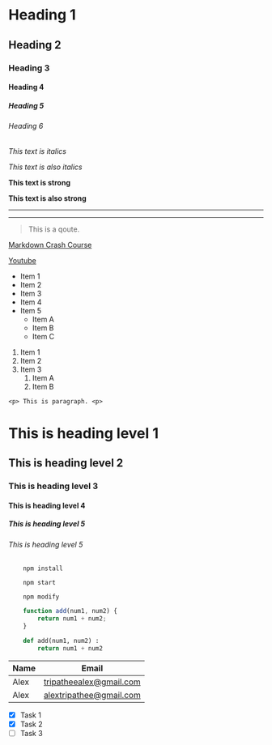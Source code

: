 <!-- Headings -->
# Heading 1
## Heading 2
### Heading 3 
#### Heading 4
##### Heading 5
###### Heading 6 

<!-- Italics -->
*This text is italics*

_This text is also italics_

<!-- Strong-->
**This text is strong**

__This text is also strong__

<!-- Horizontal line -->

---
___

<!-- Blockqoute -->

> This is a qoute.

<!-- links -->

[Markdown Crash Course](https://www.youtube.com/watch?v=HUBNt18RFbo "Markdown")

[Youtube](https://www.youtube.com "Youtube")


<!-- UL -->
* Item 1
* Item 2
* Item 3
* Item 4
* Item 5
  * Item A
  * Item B
  * Item C

<!-- OL -->
1. Item 1
2. Item 2
3. Item 3
   1. Item A
   2. Item B

<!-- Inline Code Block -->

`<p> This is paragraph. <p>
`<!DOCTYPE html>
<head>
    <title>Heading levels</title>
</head>
<body>
    <h1>This is heading level 1</h1>
    <h2>This is heading level 2</h2>
    <h3>This is heading level 3</h3>
    <h4>This is heading level 4</h4>
    <h5>This is heading level 5</h5>
    <h6>This is heading level 5</h6>

</body>
</html>

<!-- Github MArkdown -->

```
    npm install

    npm start

    npm modify

```

```javascript
    function add(num1, num2) {
        return num1 + num2;
    }
```


```python
    def add(num1, num2) :
        return num1 + num2
```

<!-- Tables -->

| Name | Email                   |
| ---- | ------------------------|
| Alex | tripatheealex@gmail.com |
| Alex | alextripathee@gmail.com |

<!-- Task list -->
* [x] Task 1
* [x] Task 2
* [ ] Task 3
